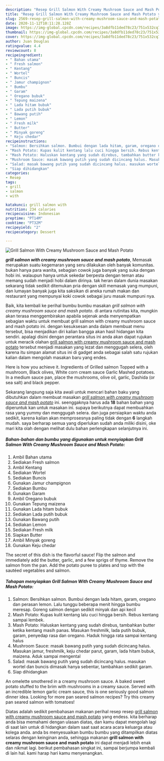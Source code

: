 ```yaml
---
description: "Resep Grill Salmon With Creamy Mushroom Sauce and Mash Potato yang nikmat"
title: "Resep Grill Salmon With Creamy Mushroom Sauce and Mash Potato yang nikmat"
slug: 2569-resep-grill-salmon-with-creamy-mushroom-sauce-and-mash-potato-yang-nikmat
date: 2020-11-12T10:11:28.128Z
image: https://img-global.cpcdn.com/recipes/3a8dfb11ded78c23/751x532cq70/grill-salmon-with-creamy-mushroom-sauce-and-mash-potato-foto-resep-utama.jpg
thumbnail: https://img-global.cpcdn.com/recipes/3a8dfb11ded78c23/751x532cq70/grill-salmon-with-creamy-mushroom-sauce-and-mash-potato-foto-resep-utama.jpg
cover: https://img-global.cpcdn.com/recipes/3a8dfb11ded78c23/751x532cq70/grill-salmon-with-creamy-mushroom-sauce-and-mash-potato-foto-resep-utama.jpg
author: Juan Douglas
ratingvalue: 4.4
reviewcount: 8
recipeingredient:
- " Bahan utama"
- " Fresh salmon"
- " Kentang"
- " Wortel"
- " Buncis"
- " Jamur champignon"
- " Bumbu"
- " Garam"
- " Oregano bubuk"
- " Tepung maizena"
- " Lada hitam bubuk"
- " Lada putih bubuk"
- " Bawang putih"
- " Lemon"
- " Fresh milk"
- " Butter"
- " Minyak goreng"
- " Keju chedar"
recipeinstructions:
- "Salmon: Bersihkan salmon. Bumbui dengan lada hitam, garam, oregano dan perasan lemon. Lalu tunggu beberapa menit hingga bumbu meresap. Goreng salmon dengan sedikit minyak dan api kecil"
- "Mash Potato: Kupas kulit kentang lalu cuci hingga bersih. Rebus kentang sampai lembek."
- "Mash Potato: Haluskan kentang yang sudah direbus, tambahkan butter ketika kentang masih panas. Masukan freshmilk, lada putih bubuk, garam, penyedap rasa dan oregano. Haduk hingga rata sampai kentang halus"
- "Mushroom Sauce: masak bawang putih yang sudah dicincang halus. Masukan jamur, freshmilk, keju chedar parut, garam, lada hitam bubuk, maizena. Aduk sampai mengental"
- "Salad: masak bawang putih yang sudah dicincang halus. masukan wortel dan buncis dimasak hanya sebentar, tambahkan sedikit garam."
- "Siap dihidangkan"
categories:
- Resep
tags:
- grill
- salmon
- with

katakunci: grill salmon with 
nutrition: 234 calories
recipecuisine: Indonesian
preptime: "PT14M"
cooktime: "PT32M"
recipeyield: "2"
recipecategory: Dessert

---
```



![Grill Salmon With Creamy Mushroom Sauce and Mash Potato](https://img-global.cpcdn.com/recipes/3a8dfb11ded78c23/751x532cq70/grill-salmon-with-creamy-mushroom-sauce-and-mash-potato-foto-resep-utama.jpg)

<b><i>grill salmon with creamy mushroom sauce and mash potato</i></b>, Memasak merupakan suatu kegemaran yang seru dilakukan oleh banyak komunitas. bukan hanya para wanita, sebagian cowok juga banyak yang suka dengan hobi ini. walaupun hanya untuk sekedar berpesta dengan teman atau memang sudah menjadi hobi dalam dirinya. tak heran dalam dunia masakan sekarang tidak sedikit ditemukan pria dengan skill memasak yang mumpuni, dan lumayan banyak juga kita saksikan di aneka rumah makan dan restaurant yang mempunyai koki cowok sebagai juru masak mumpuni nya.

Baik, kita kembali ke perihal bumbu bumbu masakan <i>grill salmon with creamy mushroom sauce and mash potato</i>. di antara rutinitas kita, mungkin akan terasa menggembirakan apabila sejenak anda menyempatkan sebagian waktu untuk membuat grill salmon with creamy mushroom sauce and mash potato ini. dengan kesuksesan anda dalam membuat menu tersebut, bisa menjadikan diri kalian bangga akan hasil hidangan kita sendiri. apalagi disini dengan perantara situs ini anda akan dapat rujukan untuk meracik olahan <u>grill salmon with creamy mushroom sauce and mash potato</u> tersebut menjadi masakan yang lezat dan menggugah selera, oleh karena itu simpan alamat situs ini di gadget anda sebagai salah satu rujukan kalian dalam mengolah masakan baru yang endes.

Here is how you achieve it. Ingredients of Grilled salmon Topped with a mushroom, Black olives, White corn cream sauce Garlic Mashed potatoes. In a medium sauce pan, place the mushrooms, olive oil, garlic, Dashida (or sea salt) and black pepper.


Sekarang langsung saja kita awali untuk mencari bahan baku yang dibutuhkan dalam membuat masakan <u><i>grill salmon with creamy mushroom sauce and mash potato</i></u> ini. seenggaknya harus ada <b>18</b> bahan bahan yang diperuntuk kan untuk masakan ini. supaya berikutnya dapat membuahkan rasa yang yummy dan menggugah selera. dan juga persiapkan waktu anda sedikit, karena kalian akan memprosesnya paling tidak dengan <b>6</b> langkah mudah. saya berharap semua yang diperlukan sudah anda miliki disini, oke mari kita olah dengan melihat dulu bahan perlengkapan selanjutnya ini.

<!--inarticleads1-->

##### Bahan-bahan dan bumbu yang digunakan untuk menyiapkan Grill Salmon With Creamy Mushroom Sauce and Mash Potato:

1. Ambil  Bahan utama
1. Sediakan  Fresh salmon
1. Ambil  Kentang
1. Sediakan  Wortel
1. Sediakan  Buncis
1. Gunakan  Jamur champignon
1. Sediakan  Bumbu
1. Gunakan  Garam
1. Ambil  Oregano bubuk
1. Gunakan  Tepung maizena
1. Gunakan  Lada hitam bubuk
1. Sediakan  Lada putih bubuk
1. Gunakan  Bawang putih
1. Sediakan  Lemon
1. Sediakan  Fresh milk
1. Siapkan  Butter
1. Ambil  Minyak goreng
1. Gunakan  Keju chedar


The secret of this dish is the flavorful sauce! Flip the salmon and immediately add the butter, garlic, and a few sprigs of thyme. Remove the salmon from the pan. Add the potato puree to plates and top with the sautéed vegetables and salmon. 

<!--inarticleads2-->

##### Tahapan menyiapkan Grill Salmon With Creamy Mushroom Sauce and Mash Potato:

1. Salmon: Bersihkan salmon. Bumbui dengan lada hitam, garam, oregano dan perasan lemon. Lalu tunggu beberapa menit hingga bumbu meresap. Goreng salmon dengan sedikit minyak dan api kecil
1. Mash Potato: Kupas kulit kentang lalu cuci hingga bersih. Rebus kentang sampai lembek.
1. Mash Potato: Haluskan kentang yang sudah direbus, tambahkan butter ketika kentang masih panas. Masukan freshmilk, lada putih bubuk, garam, penyedap rasa dan oregano. Haduk hingga rata sampai kentang halus
1. Mushroom Sauce: masak bawang putih yang sudah dicincang halus. Masukan jamur, freshmilk, keju chedar parut, garam, lada hitam bubuk, maizena. Aduk sampai mengental
1. Salad: masak bawang putih yang sudah dicincang halus. masukan wortel dan buncis dimasak hanya sebentar, tambahkan sedikit garam.
1. Siap dihidangkan


An omelette smothered in a creamy mushroom sauce. A baked sweet potato stuffed to the brim with mushrooms in a creamy sauce. Served with an incredible lemon garlic cream sauce, this is one seriously good salmon dinner idea. Looking for more pan seared salmon recipes? Try this creamy pan seared salmon with tomatoes! 

Diatas adalah sedikit pembahasan makanan perihal resep resep <u>grill salmon with creamy mushroom sauce and mash potato</u> yang endess. kita berharap anda bisa memahami dengan ulasan diatas, dan kamu dapat mengolah lagi di saat lain untuk di hidangkan dalam saat saat acara acara keluarga atau kolega anda. anda bs menyesuaikan bumbu bumbu yang ditampilkan diatas selaras dengan keinginan anda, sehingga makanan <b>grill salmon with creamy mushroom sauce and mash potato</b> ini dapat menjadi lebih enak dan nikmat lagi. berikut pembahasan singkat ini, sampai berjumpa kembali di lain hal. kami harap hari kamu menyenangkan.

